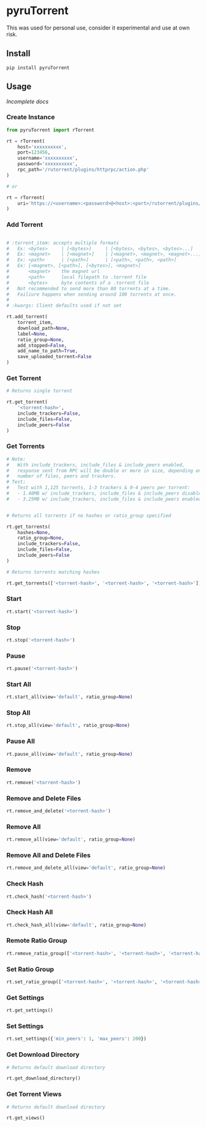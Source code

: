 # pyruTorrent

This was used for personal use, consider it experimental and use at own risk.


## Install

    pip install pyruTorrent


## Usage

*Incomplete docs*

### Create Instance
```python
from pyruTorrent import rTorrent

rt = rTorrent(
	host='xxxxxxxxxx',
	port=123456,
	username='xxxxxxxxxx',
	password='xxxxxxxxxx',
	rpc_path='/rutorrent/plugins/httprpc/action.php'
)

# or

rt = rTorrent(
	uri='https://<username>:<password>@<host>:<port>/rutorrent/plugins/httprpc/action.php',
)
```

### Add Torrent
```python

# :torrent_item: accepts multiple formats
# 	Ex: <bytes>     | [<bytes>]     | [<bytes>, <bytes>, <bytes>...]
# 	Ex: <magnet>    | [<magnet>]    | [<magnet>, <magnet>, <magnet>...]
# 	Ex: <path>      | [<path>]      | [<path>, <path>, <path>]
# 	Ex: [<magnet>, [<path>], [<bytes>], <magnet>]
# 		<magnet>    the magnet url
# 		<path>      local filepath to .torrent file
# 		<bytes>     byte contents of a .torrent file
#	Not recommended to send more than 80 torrents at a time.
#	Failiure happens when sending around 100 torrents at once.
#
# :kwargs: Client defaults used if not set

rt.add_torrent(
	torrent_item,
	download_path=None,
	label=None,
	ratio_group=None,
	add_stopped=False,
	add_name_to_path=True,
	save_uploaded_torrent=False
)
```

### Get Torrent
```python
# Returns single torrent

rt.get_torrent(
	'<torrent-hash>',
	include_trackers=False,
	include_files=False,
	include_peers=False
)
```

### Get Torrents
```python
# Note:
# 	With include_trackers, include_files & include_peers enabled,
# 	response sent from RPC will be double or more in size, depending on
# 	number of files, peers and trackers.
# Test:
# 	Test with 1,125 torrents, 1-3 trackers & 0-4 peers per torrent:
# 	- 1.48MB w/ include_trackers, include_files & include_peers disabled
# 	- 3.25MB w/ include_trackers, include_files & include_peers enabled


# Returns all torrents if no hashes or ratio_group specified

rt.get_torrents(
	hashes=None,
	ratio_group=None,
	include_trackers=False,
	include_files=False,
	include_peers=False
)

# Returns torrents matching hashes

rt.get_torrents(['<torrent-hash>', '<torrent-hash>', '<torrent-hash>'])
```

### Start
```python
rt.start('<torrent-hash>')
```

### Stop
```python
rt.stop('<torrent-hash>')
```

### Pause
```python
rt.pause('<torrent-hash>')
```

### Start All
```python
rt.start_all(view='default', ratio_group=None)
```

### Stop All
```python
rt.stop_all(view='default', ratio_group=None)
```

### Pause All
```python
rt.pause_all(view='default', ratio_group=None)
```

### Remove
```python
rt.remove('<torrent-hash>')
```

### Remove and Delete Files
```python
rt.remove_and_delete('<torrent-hash>')
```

### Remove All
```python
rt.remove_all(view='default', ratio_group=None)
```

### Remove All and Delete Files
```python
rt.remove_and_delete_all(view='default', ratio_group=None)
```

### Check Hash
```python
rt.check_hash('<torrent-hash>')
```

### Check Hash All
```python
rt.check_hash_all(view='default', ratio_group=None)
```

### Remote Ratio Group
```python
rt.remove_ratio_group(['<torrent-hash>', '<torrent-hash>', '<torrent-hash>'])
```

### Set Ratio Group
```python
rt.set_ratio_group(['<torrent-hash>', '<torrent-hash>', '<torrent-hash>'], 2)
```

### Get Settings
```python
rt.get_settings()
```

### Set Settings
```python
rt.set_settings({'min_peers': 1, 'max_peers': 200})
```

### Get Download Directory
```python
# Returns default download directory

rt.get_download_directory()
```

### Get Torrent Views
```python
# Returns default download directory

rt.get_views()
```
